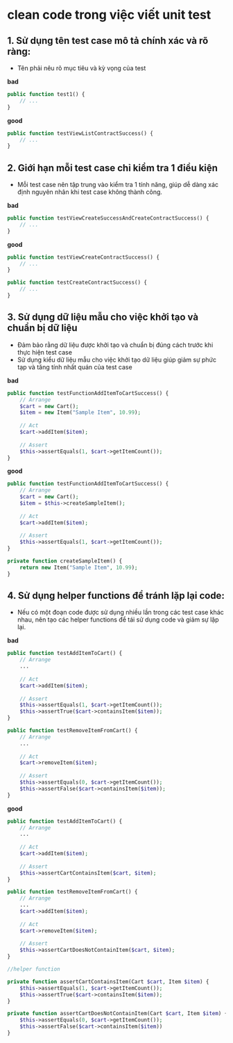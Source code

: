# clean code trong việc viết unit test
## 1. Sử dụng tên test case mô tả chính xác và rõ ràng:
- Tên phải nêu rõ mục tiêu và kỳ vọng của test

**bad**
```php
public function test1() {
    // ...
}
```
**good**
```php
public function testViewListContractSuccess() {
    // ...
}
```
## 2. Giới hạn mỗi test case chỉ kiểm tra 1 điều kiện
- Mỗi test case nên tập trung vào kiểm tra 1 tính năng, giúp dễ dàng xác định nguyên nhân khi test case không thành công.

**bad**
```php
public function testViewCreateSuccessAndCreateContractSuccess() {
    // ...
}
```
**good**
```php
public function testViewCreateContractSuccess() {
    // ...
}

public function testCreateContractSuccess() {
    // ...
}
```
## 3. Sử dụng dữ liệu mẫu cho việc khởi tạo và chuẩn bị dữ liệu
- Đảm bảo rằng dữ liệu được khởi tạo và chuẩn bị đúng cách trước khi thực hiện test case
- Sử dụng kiểu dữ liệu mẫu cho việc khởi tạo dữ liệu giúp giảm sự phức tạp và tăng tính nhất quán của test case

**bad**
```php
public function testFunctionAddItemToCartSuccess() {
    // Arrange
    $cart = new Cart();
    $item = new Item("Sample Item", 10.99);
    
    // Act
    $cart->addItem($item);
    
    // Assert
    $this->assertEquals(1, $cart->getItemCount());
}
```
**good**
```php
public function testFunctionAddItemToCartSuccess() {
    // Arrange
    $cart = new Cart();
    $item = $this->createSampleItem();
    
    // Act
    $cart->addItem($item);
    
    // Assert
    $this->assertEquals(1, $cart->getItemCount());
}

private function createSampleItem() {
    return new Item("Sample Item", 10.99);
}
```
## 4. Sử dụng helper functions để tránh lặp lại code:
- Nếu có một đoạn code được sử dụng nhiều lần trong các test case khác nhau, nên tạo các  helper functions để tái sử dụng code và giảm sự lặp lại.

**bad**
```php
public function testAddItemToCart() {
    // Arrange
    ...
    
    // Act
    $cart->addItem($item);
    
    // Assert
    $this->assertEquals(1, $cart->getItemCount());
    $this->assertTrue($cart->containsItem($item));
}

public function testRemoveItemFromCart() {
    // Arrange
    ...
    
    // Act
    $cart->removeItem($item);
    
    // Assert
    $this->assertEquals(0, $cart->getItemCount());
    $this->assertFalse($cart->containsItem($item));
}
```
**good**
```php
public function testAddItemToCart() {
    // Arrange
    ...
    
    // Act
    $cart->addItem($item);
    
    // Assert
    $this->assertCartContainsItem($cart, $item);
}

public function testRemoveItemFromCart() {
    // Arrange
    ...
    $cart->addItem($item);
    
    // Act
    $cart->removeItem($item);
    
    // Assert
    $this->assertCartDoesNotContainItem($cart, $item);
}

//helper function

private function assertCartContainsItem(Cart $cart, Item $item) {
    $this->assertEquals(1, $cart->getItemCount());
    $this->assertTrue($cart->containsItem($item));
}

private function assertCartDoesNotContainItem(Cart $cart, Item $item) {
    $this->assertEquals(0, $cart->getItemCount());
    $this->assertFalse($cart->containsItem($item))
}
```
